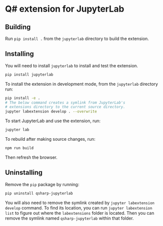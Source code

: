 # Q# extension for JupyterLab

## Building

Run `pip install .` from the `jupyterlab` directory to build the extension.

## Installing

You will need to install `jupyterlab` to install and test the extension.

```bash
pip install jupyterlab
```

To install the extension in development mode, from the `jupyterlab` directory run:

```bash
pip install -e .
# The below command creates a symlink from JupyterLab's
# extensions directory to the current source directory.
jupyter labextension develop . --overwrite
```

To start JupyterLab and use the extension, run:

```bash
jupyter lab
```

To rebuild after making source changes, run:

```bash
npm run build
```

Then refresh the browser.

## Uninstalling

Remove the `pip` package by running:

```bash
pip uninstall qsharp-jupyterlab
```

You will also need to remove the symlink created by `jupyter labextension develop`
command. To find its location, you can run `jupyter labextension list` to figure out where the `labextensions` folder is located. Then you can remove the symlink named `qsharp-jupyterlab` within that folder.
